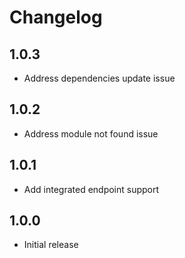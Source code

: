 # Changelog

## 1.0.3

- Address dependencies update issue

## 1.0.2

- Address module not found issue

## 1.0.1

- Add integrated endpoint support

## 1.0.0

- Initial release